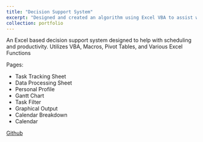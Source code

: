 ```yaml
---
title: "Decision Support System"
excerpt: "Designed and created an algorithm using Excel VBA to assist with scheduling and time management <br/><img src='/images/data-processing.png'>"
collection: portfolio
---
```


An Excel based decision support system designed to help with scheduling and productivity. Utilizes VBA, Macros, Pivot Tables, and Various Excel Functions

Pages:
- Task Tracking Sheet
- Data Processing Sheet
- Personal Profile
- Gantt Chart
- Task Filter
- Graphical Output
- Calendar Breakdown
- Calendar

[Github](https://github.com/phillipsmara/decisionsupportsystem)
